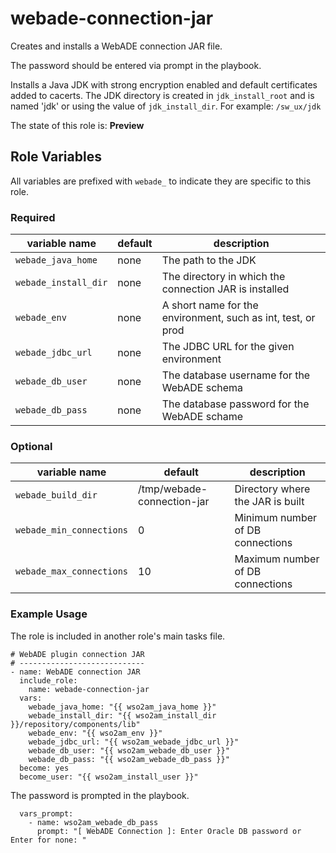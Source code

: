 # webade-connection-jar

Creates and installs a WebADE connection JAR file.

The password should be entered via prompt in the playbook.

Installs a Java JDK with strong encryption enabled and default certificates added to cacerts.  The JDK directory is created in `jdk_install_root` and is named 'jdk' or using the value of `jdk_install_dir`.  For example: `/sw_ux/jdk`

The state of this role is: **Preview**


## Role Variables

All variables are prefixed with `webade_` to indicate they are specific to this role.

### Required

| variable name     | default | description |
| ------------------|---------|-------------|
| `webade_java_home` | none | The path to the JDK |
| `webade_install_dir` | none | The directory in which the connection JAR is installed |
| `webade_env` | none | A short name for the environment, such as int, test, or prod |
| `webade_jdbc_url` | none | The JDBC URL for the given environment |
| `webade_db_user` | none | The database username for the WebADE schema |
| `webade_db_pass` | none | The database password for the WebADE schame |


### Optional
| variable name     | default | description |
| ------------------|---------|-------------|
| `webade_build_dir` | /tmp/webade-connection-jar | Directory where the JAR is built |
| `webade_min_connections` | 0 | Minimum number of DB connections |
| `webade_max_connections` | 10 | Maximum number of DB connections |


### Example Usage
The role is included in another role's main tasks file.

```
# WebADE plugin connection JAR
# ----------------------------
- name: WebADE connection JAR
  include_role:
    name: webade-connection-jar
  vars:
    webade_java_home: "{{ wso2am_java_home }}"
    webade_install_dir: "{{ wso2am_install_dir }}/repository/components/lib"
    webade_env: "{{ wso2am_env }}"
    webade_jdbc_url: "{{ wso2am_webade_jdbc_url }}"
    webade_db_user: "{{ wso2am_webade_db_user }}"
    webade_db_pass: "{{ wso2am_webade_db_pass }}"
  become: yes
  become_user: "{{ wso2am_install_user }}"
```
The password is prompted in the playbook.
```
  vars_prompt:
    - name: wso2am_webade_db_pass
      prompt: "[ WebADE Connection ]: Enter Oracle DB password or Enter for none: "
```
